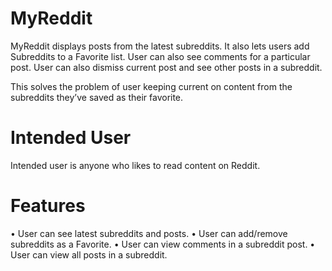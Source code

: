 #  MyReddit

MyReddit displays posts from the latest subreddits.
It also lets users add Subreddits to a Favorite list.
User can also see comments for a particular post.
User can also dismiss current post and see other posts in a subreddit.

This solves the problem of user keeping current on content from the subreddits they’ve saved as their favorite.

# Intended User

Intended user is anyone who likes to read content on Reddit.

# Features

•	User can see latest subreddits and posts.
•	User can add/remove subreddits as a Favorite.
•	User can view comments in a subreddit post.
•	User can view all posts in a subreddit.